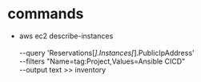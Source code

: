 # commands

- aws ec2 describe-instances \
  \
   --query 'Reservations[*].Instances[*].PublicIpAddress' \
   --filters "Name=tag:Project,Values=Ansible CICD" \
   --output text >> inventory
